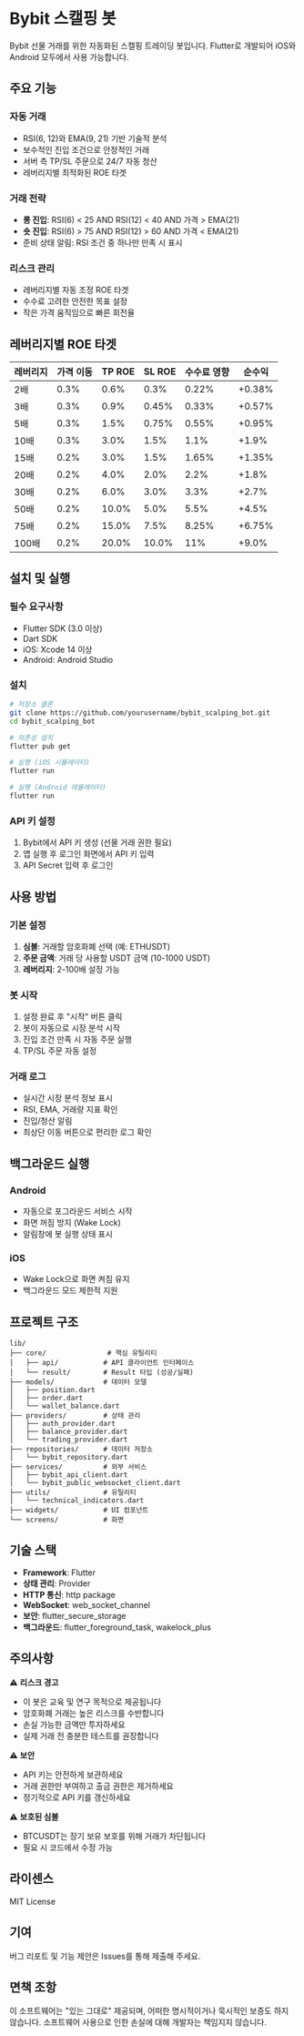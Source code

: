 # Bybit 스캘핑 봇

Bybit 선물 거래를 위한 자동화된 스캘핑 트레이딩 봇입니다. Flutter로 개발되어 iOS와 Android 모두에서 사용 가능합니다.

## 주요 기능

### 자동 거래
- RSI(6, 12)와 EMA(9, 21) 기반 기술적 분석
- 보수적인 진입 조건으로 안정적인 거래
- 서버 측 TP/SL 주문으로 24/7 자동 청산
- 레버리지별 최적화된 ROE 타겟

### 거래 전략
- **롱 진입**: RSI(6) < 25 AND RSI(12) < 40 AND 가격 > EMA(21)
- **숏 진입**: RSI(6) > 75 AND RSI(12) > 60 AND 가격 < EMA(21)
- 준비 상태 알림: RSI 조건 중 하나만 만족 시 표시

### 리스크 관리
- 레버리지별 자동 조정 ROE 타겟
- 수수료 고려한 안전한 목표 설정
- 작은 가격 움직임으로 빠른 회전율

## 레버리지별 ROE 타겟

| 레버리지 | 가격 이동 | TP ROE | SL ROE | 수수료 영향 | 순수익 |
|---------|---------|--------|--------|-----------|--------|
| 2배 | 0.3% | 0.6% | 0.3% | 0.22% | +0.38% |
| 3배 | 0.3% | 0.9% | 0.45% | 0.33% | +0.57% |
| 5배 | 0.3% | 1.5% | 0.75% | 0.55% | +0.95% |
| 10배 | 0.3% | 3.0% | 1.5% | 1.1% | +1.9% |
| 15배 | 0.2% | 3.0% | 1.5% | 1.65% | +1.35% |
| 20배 | 0.2% | 4.0% | 2.0% | 2.2% | +1.8% |
| 30배 | 0.2% | 6.0% | 3.0% | 3.3% | +2.7% |
| 50배 | 0.2% | 10.0% | 5.0% | 5.5% | +4.5% |
| 75배 | 0.2% | 15.0% | 7.5% | 8.25% | +6.75% |
| 100배 | 0.2% | 20.0% | 10.0% | 11% | +9.0% |

## 설치 및 실행

### 필수 요구사항
- Flutter SDK (3.0 이상)
- Dart SDK
- iOS: Xcode 14 이상
- Android: Android Studio

### 설치
```bash
# 저장소 클론
git clone https://github.com/yourusername/bybit_scalping_bot.git
cd bybit_scalping_bot

# 의존성 설치
flutter pub get

# 실행 (iOS 시뮬레이터)
flutter run

# 실행 (Android 에뮬레이터)
flutter run
```

### API 키 설정
1. Bybit에서 API 키 생성 (선물 거래 권한 필요)
2. 앱 실행 후 로그인 화면에서 API 키 입력
3. API Secret 입력 후 로그인

## 사용 방법

### 기본 설정
1. **심볼**: 거래할 암호화폐 선택 (예: ETHUSDT)
2. **주문 금액**: 거래 당 사용할 USDT 금액 (10-1000 USDT)
3. **레버리지**: 2-100배 설정 가능

### 봇 시작
1. 설정 완료 후 "시작" 버튼 클릭
2. 봇이 자동으로 시장 분석 시작
3. 진입 조건 만족 시 자동 주문 실행
4. TP/SL 주문 자동 설정

### 거래 로그
- 실시간 시장 분석 정보 표시
- RSI, EMA, 거래량 지표 확인
- 진입/청산 알림
- 최상단 이동 버튼으로 편리한 로그 확인

## 백그라운드 실행

### Android
- 자동으로 포그라운드 서비스 시작
- 화면 꺼짐 방지 (Wake Lock)
- 알림창에 봇 실행 상태 표시

### iOS
- Wake Lock으로 화면 켜짐 유지
- 백그라운드 모드 제한적 지원

## 프로젝트 구조

```
lib/
├── core/               # 핵심 유틸리티
│   ├── api/           # API 클라이언트 인터페이스
│   └── result/        # Result 타입 (성공/실패)
├── models/            # 데이터 모델
│   ├── position.dart
│   ├── order.dart
│   └── wallet_balance.dart
├── providers/         # 상태 관리
│   ├── auth_provider.dart
│   ├── balance_provider.dart
│   └── trading_provider.dart
├── repositories/      # 데이터 저장소
│   └── bybit_repository.dart
├── services/          # 외부 서비스
│   ├── bybit_api_client.dart
│   └── bybit_public_websocket_client.dart
├── utils/             # 유틸리티
│   └── technical_indicators.dart
├── widgets/           # UI 컴포넌트
└── screens/           # 화면
```

## 기술 스택

- **Framework**: Flutter
- **상태 관리**: Provider
- **HTTP 통신**: http package
- **WebSocket**: web_socket_channel
- **보안**: flutter_secure_storage
- **백그라운드**: flutter_foreground_task, wakelock_plus

## 주의사항

⚠️ **리스크 경고**
- 이 봇은 교육 및 연구 목적으로 제공됩니다
- 암호화폐 거래는 높은 리스크를 수반합니다
- 손실 가능한 금액만 투자하세요
- 실제 거래 전 충분한 테스트를 권장합니다

⚠️ **보안**
- API 키는 안전하게 보관하세요
- 거래 권한만 부여하고 출금 권한은 제거하세요
- 정기적으로 API 키를 갱신하세요

⚠️ **보호된 심볼**
- BTCUSDT는 장기 보유 보호를 위해 거래가 차단됩니다
- 필요 시 코드에서 수정 가능

## 라이센스

MIT License

## 기여

버그 리포트 및 기능 제안은 Issues를 통해 제출해 주세요.

## 면책 조항

이 소프트웨어는 "있는 그대로" 제공되며, 어떠한 명시적이거나 묵시적인 보증도 하지 않습니다. 소프트웨어 사용으로 인한 손실에 대해 개발자는 책임지지 않습니다.
